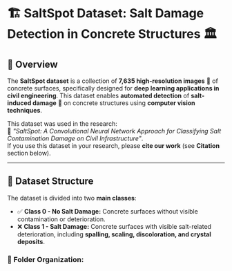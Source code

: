 # 🏗️ SaltSpot Dataset: Salt Damage Detection in Concrete Structures 🏛️  

## 📌 Overview  

The **SaltSpot dataset** is a collection of **7,635 high-resolution images** 📸 of concrete surfaces, specifically designed for **deep learning applications in civil engineering**. This dataset enables **automated detection** of **salt-induced damage** 🧂 on concrete structures using **computer vision techniques**.  

This dataset was used in the research:  
📄 *"SaltSpot: A Convolutional Neural Network Approach for Classifying Salt Contamination Damage on Civil Infrastructure"*.  
If you use this dataset in your research, please **cite our work** (see **Citation** section below).  

---

## 📂 Dataset Structure  

The dataset is divided into two **main classes**:  

- ✅ **Class 0 - No Salt Damage:** Concrete surfaces without visible contamination or deterioration.  
- ❌ **Class 1 - Salt Damage:** Concrete surfaces with visible salt-related deterioration, including **spalling, scaling, discoloration, and crystal deposits**.  

### **📁 Folder Organization:**  
